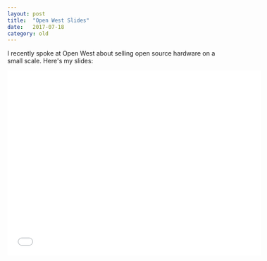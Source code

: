 ```yaml
---
layout: post
title:  "Open West Slides"
date:   2017-07-18
category: old
---
```


I recently spoke at Open West about selling open source hardware on a small scale. Here's my slides:

<iframe src="//slides.com/daviddegraw/deck/embed" width="576" height="420" scrolling="no" frameborder="0" webkitallowfullscreen mozallowfullscreen allowfullscreen></iframe>
